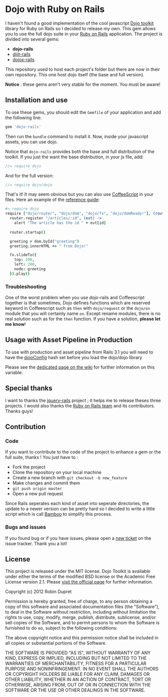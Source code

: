# Dojo with Ruby on Rails

I haven't found a good implementation of the cool javascript 
[Dojo toolkit](http://dojotoolkit.org/) library for Ruby on Rails so I 
decided to release my own. This gem allows you to use the full dojo suite
in your [Ruby on Rails](http://rubyonrails.org) application. The project 
is divided into several gems: 

* **dojo-rails**
* [dijit-rails](https://github.com/robin850/dijit-rails)
* [dojox-rails](https://github.com/robin850/dojox-rails)

This repository used to host each project's folder but there are now in their
own repository. This one host dojo itself (the base and full version).

**Notice** : these gems aren't very stable for the moment. You must be aware! 

## Installation and use

To use these gems, you should edit the `Gemfile` of your application and add
the following line:

``` ruby
gem 'dojo-rails'
```

Then run the `bundle` command to install it. Now, inside your javascript assets,
you can use dojo.

Notice that `dojo-rails` provides both the base and full distribution of the
toolkit. If you just the want the base distribution, in your js file, add:

```javascript
//= require dojo
```

And for the full version:

```javascript
//= require dojo/dojo
```

That's it! It may seem obvious but you can also use 
[CoffeeScript](http://coffeescript.org) in your files. Here an example of the
[reference guide](http://dojotoolkit.org/reference-guide/1.8/):

```coffeescript
#= require dojo
require ["dojo/router", "dojo/dom", "dojo/fx", "dojo/domReady!"], (router, dom, fx) ->
  router.register "/articles/:id", (evt) ->
    alert "The article has the id " + evt[id]
  
  router.startup()

  greeting = dom.byId("greeting")
  greeting.innerHTML += " from Dojo!"

  fx.slideTo({
    top: 100,
    left: 200,
    node: greeting
  }).play()
```

### Troubleshooting

One of the worst problem when you use dojo-rails and Coffeescript together is
that sometimes, Dojo defines functions which are reserved keyword in
Coffeescript such as `then` with `dojo/request` or the `dojo/on` module that you
will certainly name `on`. Except rename modules, there is no real solution such
as for the `then` function. If you have a solution, **please let me know**!

## Usage with Asset Pipeline in Production

To use with production and asset pipeline from Rails 3.1 you will need to have
the [dojoConfig](http://dojotoolkit.org/documentation/tutorials/1.8/dojo_config/)
hash set before you load the dojo/dojo library

Please see the [dedicated page on the wiki](https://github.com/robin850/dojo-rails/wiki/Configuration-with-dojoConfig)
for further information on this variable.

## Special thanks

I want to thanks the [jquery-rails](http://github.com/rails/jquery-rails)
project ; it helps me to release theses three projects. I would also thanks the
[Ruby on Rails team](http://github.com/rails/) and its contributors. Thanks guys!

## Contribution

### Code

If you want to contribute to the code of the project to enhance a gem or the full suite, thanks ! You just have to :

* Fork the project
* Clone the repository on your local machine
* Create a new branch with `git checkout -b new_feature`
* Make changes and commit them
* `git push origin master`
* Open a new pull request

Since Rails seperates each kind of asset into seperate directories, the update
to a newer version can be pretty hard so I decided to write a little script
which is call [Bamboo](https://gist.github.com/robin850/5325645) to simplify
this process.

### Bugs and issues

If you found bug or if you have issues, please open a 
[new ticket](https://github.com/robin850/dojo-rails/issues/new) on the issue
tracker. Thank you a lot!

## License

This project is released under the MIT license. Dojo Toolkit is available under
either the terms of the modified BSD license or the Academic Free License
version 2.1. Please [visit the official page](http://dojotoolkit.org/license)
for further information.

Copyright (c) 2012 Robin Dupret

Permission is hereby granted, free of charge, to any person obtaining
a copy of this software and associated documentation files (the "Software"),
to deal in the Software without restriction, including without limitation the
rights to use, copy, modify, merge, publish, distribute, sublicense, and/or
sell copies of the Software, and to permit persons to whom the Software is
furnished to do so, subject to the following conditions:

The above copyright notice and this permission notice shall be included in
all copies or substantial portions of the Software.

THE SOFTWARE IS PROVIDED "AS IS", WITHOUT WARRANTY OF ANY KIND, EXPRESS
OR IMPLIED, INCLUDING BUT NOT LIMITED TO THE WARRANTIES OF MERCHANTABILITY,
FITNESS FOR A PARTICULAR PURPOSE AND NONINFRINGEMENT. IN NO EVENT SHALL
THE AUTHORS OR COPYRIGHT HOLDERS BE LIABLE FOR ANY CLAIM, DAMAGES OR OTHER
LIABILITY, WHETHER IN AN ACTION OF CONTRACT, TORT OR OTHERWISE, ARISING
FROM, OUT OF OR IN CONNECTION WITH THE SOFTWARE OR THE USE OR OTHER 
DEALINGS IN THE SOFTWARE.
